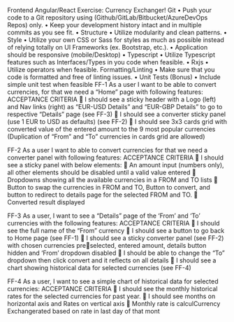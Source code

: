 Frontend Angular/React Exercise: Currency Exchanger!
Git
• Push your code to a Git repository using (Github/GitLab/Bitbucket/AzureDevOps Repos) only.
• Keep your development history intact and in multiple commits as you see fit.
• Structure
• Utilize modularity and clean patterns.
• Style
• Utilize your own CSS or Sass for styles as much as possible instead of relying totally on UI Frameworks (ex. Bootstrap, etc.).
• Application should be responsive (mobile/Desktop)
• Typescript
• Utilize Typescript features such as Interfaces/Types in you code when feasible.
• Rxjs
• Utilize operators when feasible.
Formatting/Linting
• Make sure that you code is formatted and free of linting issues.
• Unit Tests (Bonus)
• Include simple unit test when feasible
FF-1
As a user I want to be able to convert currencies, for that we need a “Home” 
page with following features:
ACCEPTANCE CRITERIA
 I should see a sticky header with a Logo (left) and Nav links (right) as “EUR-USD 
Details” and “EUR-GBP Details” to go to respective “Details” page (see FF-3)
 I should see a converter sticky panel (use 1 EUR to USD as defaults) (see FF-2)
 I should see 3x3 cards grid with converted value of the entered amount to the 9 
most popular currencies (Duplication of “From” and “To” currencies in cards grid are 
allowed)

FF-2
As a user I want to able to convert currencies for that we need a converter panel 
with following features:
ACCEPTANCE CRITERIA
 I should see a sticky panel with below elements:
 An amount input (numbers only), all other elements should be disabled 
until a valid value entered
 Dropdowns showing all the available currencies in a FROM and TO lists
 Button to swap the currencies in FROM and TO, Button to convert, and 
button to redirect to details page for the selected FROM and TO.
 Converted result displayed

FF-3
As a user, I want to see a “Details” page of the ‘From’ and ‘To’ currencies with 
the following features:
ACCEPTANCE CRITERIA
 I should see the full name of the “From” currency
 I should see a button to go back to Home page (see FF-1)
 I should see a sticky converter panel (see FF-2) with chosen currencies preselected, entered amount, details button hidden and ‘From’ dropdown disabled
 I should be able to change the “To” dropdown then click convert and it reflects on 
all details
 I should see a chart showing historical data for selected currencies (see FF-4)

FF-4
As a user, I want to see a simple chart of historical data for selected currencies:
ACCEPTANCE CRITERIA
 I should see the monthly historical rates for the selected currencies for past year.
 I should see months on horizontal axis and Rates on vertical axis
 Monthly rate is calculCurrency Exchangerated based on rate in last day of that mont
